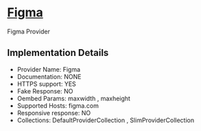 # [Figma](https://www.figma.com)

Figma Provider

## Implementation Details

- Provider
Name: Figma
- Documentation: NONE
- HTTPS support: YES
- Fake Response: NO
- Oembed Params: maxwidth , maxheight
- Supported Hosts: figma.com
- Responsive response: NO
- Collections: DefaultProviderCollection , SlimProviderCollection


